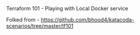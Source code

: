 Terraform 101 - Playing with Local Docker service

Folked from - https://github.com/bhood4/katacoda-scenarios/tree/master/tf101
